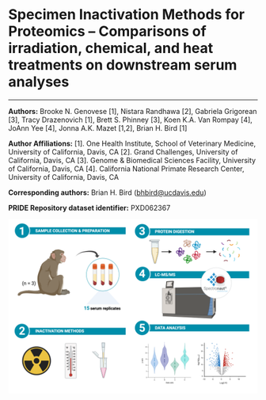 # Specimen Inactivation Methods for Proteomics – Comparisons of irradiation, chemical, and heat treatments on downstream serum analyses
--- 
**Authors:** Brooke N. Genovese [1], Nistara Randhawa [2], Gabriela Grigorean [3], Tracy Drazenovich [1], Brett S. Phinney [3], Koen K.A. Van Rompay [4], JoAnn Yee [4], Jonna A.K. Mazet [1,2], Brian H. Bird [1]

**Author Affiliations:**
[1]. One Health Institute, School of Veterinary Medicine, University of California, Davis, CA 
[2]. Grand Challenges, University of California, Davis, CA 
[3]. Genome & Biomedical Sciences Facility, University of California, Davis, CA 
[4]. California National Primate Research Center, University of California, Davis, CA 

**Corresponding authors:** 
Brian H. Bird (bhbird@ucdavis.edu)

**PRIDE Repository dataset identifier:** PXD062367

<div align="center">
  <img src="figure_1" alt="Example Image" width="900">
</div>


